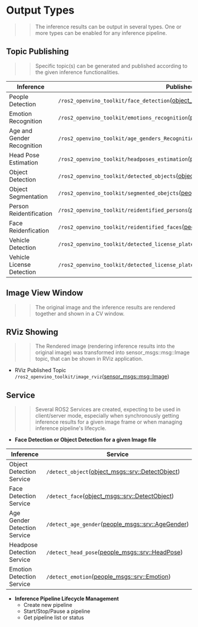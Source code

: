 # Output Types
>> The inference results can be output in several types. One or more types can be enabled for any inference pipeline.
## Topic Publishing
>> Specific topic(s) can be generated and published according to the given inference functionalities.</br>

|Inference|Published Topic|
|---|---|
|People Detection|```/ros2_openvino_toolkit/face_detection```([object_msgs:msg:ObjectsInBoxes](https://github.com/intel/ros2_object_msgs/blob/master/msg/ObjectsInBoxes.msg))|
|Emotion Recognition|```/ros2_openvino_toolkit/emotions_recognition```([people_msgs:msg:EmotionsStamped](https://github.com/intel/ros2_openvino_toolkit/blob/master/people_msgs/msg/EmotionsStamped.msg))|/ros2_openvino_toolkit/face_detection(object_msgs:msg:ObjectsInBoxes)
|Age and Gender Recognition|```/ros2_openvino_toolkit/age_genders_Recognition```([people_msgs:msg:AgeGenderStamped](https://github.com/intel/ros2_openvino_toolkit/blob/master/people_msgs/msg/AgeGenderStamped.msg))|
|Head Pose Estimation|```/ros2_openvino_toolkit/headposes_estimation```([people_msgs:msg:HeadPoseStamped](https://github.com/intel/ros2_openvino_toolkit/blob/master/people_msgs/msg/HeadPoseStamped.msg))|
|Object Detection|```/ros2_openvino_toolkit/detected_objects```([object_msgs::msg::ObjectsInBoxes](https://github.com/intel/ros2_object_msgs/blob/master/msg/ObjectsInBoxes.msg))|
|Object Segmentation|```/ros2_openvino_toolkit/segmented_obejcts```([people_msgs::msg::ObjectsInMasks](https://github.com/intel/ros2_openvino_toolkit/blob/doc-ov.2020.3/people_msgs/msg/ObjectsInMasks.msg))|
|Person Reidentification|```/ros2_openvino_toolkit/reidentified_persons```([people_msgs::msg::ReidentificationStamped](https://github.com/intel/ros2_openvino_toolkit/blob/doc-ov.2020.3/people_msgs/msg/ReidentificationStamped.msg))|
|Face Reidenfication|```/ros2_openvino_toolkit/reidentified_faces```([people_msgs::msg::ReidentificationStamped](https://github.com/intel/ros2_openvino_toolkit/blob/doc-ov.2020.3/people_msgs/msg/ReidentificationStamped.msg))|
|Vehicle Detection|```/ros2_openvino_toolkit/detected_license_plates```([people_msgs::msg::VehicleAttribsStamped](https://github.com/intel/ros2_openvino_toolkit/blob/doc-ov.2020.3/people_msgs/msg/VehicleAttribsStamped.msg))|
|Vehicle License Detection|```/ros2_openvino_toolkit/detected_license_plates```([people_msgs::msg::LicensePlateStamped](https://github.com/intel/ros2_openvino_toolkit/blob/doc-ov.2020.3/people_msgs/msg/LicensePlateStamped.msg))|

## Image View Window
>> The original image and the inference results are rendered together and shown in a CV window.
## RViz Showing
>> The Rendered image (rendering inference results into the original image) was transformed into sensor_msgs::msg::Image topic, that can be shown in RViz application.
- RViz Published Topic
```/ros2_openvino_toolkit/image_rviz```([sensor_msgs::msg::Image](https://github.com/ros2/common_interfaces/blob/master/sensor_msgs/msg/Image.msg))

## Service
>> Several ROS2 Services are created, expecting to be used in client/server mode, especially when synchronously getting inference results for a given image frame or when managing inference pipeline's lifecycle.</br>

- **Face Detection or Object Detection for a given Image file**

|Inference|Service|
|---|---|
|Object Detection Service|```/detect_object```([object_msgs::srv::DetectObject](https://github.com/intel/ros2_object_msgs/blob/master/srv/DetectObject.srv))|
|Face Detection Service|```/detect_face```([object_msgs::srv::DetectObject](https://github.com/intel/ros2_object_msgs/blob/master/srv/DetectObject.srv))|
|Age Gender Detection Service|```/detect_age_gender```([people_msgs::srv::AgeGender](https://github.com/intel/ros2_openvino_toolkit/blob/doc-ov.2020.3/people_msgs/srv/AgeGender.srv))|
|Headpose Detection Service|```/detect_head_pose```([people_msgs::srv::HeadPose](https://github.com/intel/ros2_openvino_toolkit/blob/doc-ov.2020.3/people_msgs/srv/HeadPose.srv))|
|Emotion Detection Service|```/detect_emotion```([people_msgs::srv::Emotion](https://github.com/intel/ros2_openvino_toolkit/blob/doc-ov.2020.3/people_msgs/srv/Emotion.srv))|

- **Inference Pipeline Lifecycle Management**
   - Create new pipeline
   - Start/Stop/Pause a pipeline
   - Get pipeline list or status


